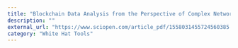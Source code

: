 ```yaml
---
title: "Blockchain Data Analysis from the Perspective of Complex Networks"
description: ""
external_url: "https://www.sciopen.com/article_pdf/1558031455724560385.pdf"
category: "White Hat Tools"
---
```

